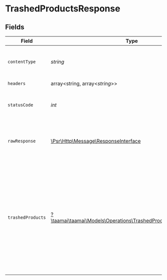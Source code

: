 # TrashedProductsResponse


## Fields

| Field                                                                                                                                                                                                                                                                                                                                     | Type                                                                                                                                                                                                                                                                                                                                      | Required                                                                                                                                                                                                                                                                                                                                  | Description                                                                                                                                                                                                                                                                                                                               | Example                                                                                                                                                                                                                                                                                                                                   |
| ----------------------------------------------------------------------------------------------------------------------------------------------------------------------------------------------------------------------------------------------------------------------------------------------------------------------------------------- | ----------------------------------------------------------------------------------------------------------------------------------------------------------------------------------------------------------------------------------------------------------------------------------------------------------------------------------------- | ----------------------------------------------------------------------------------------------------------------------------------------------------------------------------------------------------------------------------------------------------------------------------------------------------------------------------------------- | ----------------------------------------------------------------------------------------------------------------------------------------------------------------------------------------------------------------------------------------------------------------------------------------------------------------------------------------- | ----------------------------------------------------------------------------------------------------------------------------------------------------------------------------------------------------------------------------------------------------------------------------------------------------------------------------------------- |
| `contentType`                                                                                                                                                                                                                                                                                                                             | *string*                                                                                                                                                                                                                                                                                                                                  | :heavy_check_mark:                                                                                                                                                                                                                                                                                                                        | HTTP response content type for this operation                                                                                                                                                                                                                                                                                             |                                                                                                                                                                                                                                                                                                                                           |
| `headers`                                                                                                                                                                                                                                                                                                                                 | array<string, array<*string*>>                                                                                                                                                                                                                                                                                                            | :heavy_check_mark:                                                                                                                                                                                                                                                                                                                        | N/A                                                                                                                                                                                                                                                                                                                                       |                                                                                                                                                                                                                                                                                                                                           |
| `statusCode`                                                                                                                                                                                                                                                                                                                              | *int*                                                                                                                                                                                                                                                                                                                                     | :heavy_check_mark:                                                                                                                                                                                                                                                                                                                        | HTTP response status code for this operation                                                                                                                                                                                                                                                                                              |                                                                                                                                                                                                                                                                                                                                           |
| `rawResponse`                                                                                                                                                                                                                                                                                                                             | [\Psr\Http\Message\ResponseInterface](https://www.php-fig.org/psr/psr-7/#33-psrhttpmessageresponseinterface)                                                                                                                                                                                                                              | :heavy_check_mark:                                                                                                                                                                                                                                                                                                                        | Raw HTTP response; suitable for custom response parsing                                                                                                                                                                                                                                                                                   |                                                                                                                                                                                                                                                                                                                                           |
| `trashedProducts`                                                                                                                                                                                                                                                                                                                         | [?\taamai\taamai\Models\Operations\TrashedProductsTrashedProducts](../../Models/Operations/TrashedProductsTrashedProducts.md)                                                                                                                                                                                                             | :heavy_minus_sign:                                                                                                                                                                                                                                                                                                                        | OK                                                                                                                                                                                                                                                                                                                                        | {<br/>"status": "success",<br/>"message": "Data fateched Successfully",<br/>"data": [<br/>{<br/>"id": 10,<br/>"user_id": 1,<br/>"name": "New Product",<br/>"description": "THis is testing",<br/>"feature_image": "http://127.0.0.1:8000/assets/empty.jpg",<br/>"bullet_points": "friend",<br/>"target_audience": "males",<br/>"tags": "null",<br/>"deleted_at": "2023-09-30T08:18:41Z"<br/>}<br/>]<br/>} |